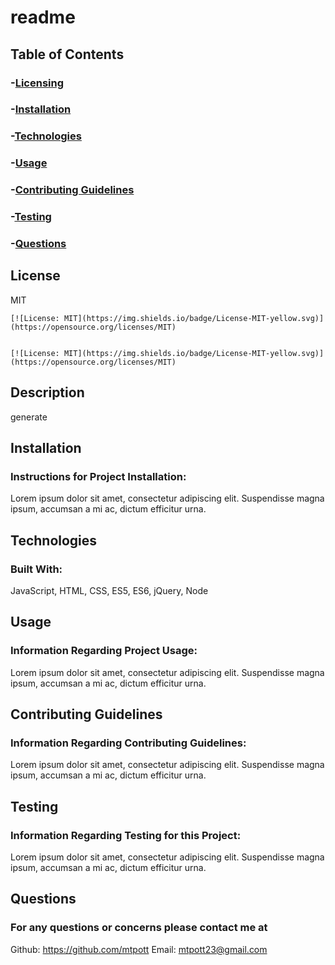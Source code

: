 
# readme

## Table of Contents
### -[Licensing](#license)
### -[Installation](#installation)
### -[Technologies](#technologies)
### -[Usage](#usage)
### -[Contributing Guidelines](#contributing)
### -[Testing](#test)
### -[Questions](#email)

## License
MIT
 
    [![License: MIT](https://img.shields.io/badge/License-MIT-yellow.svg)](https://opensource.org/licenses/MIT)
    
 
    [![License: MIT](https://img.shields.io/badge/License-MIT-yellow.svg)](https://opensource.org/licenses/MIT)
    

## Description
generate
  
## Installation
### Instructions for Project Installation:
Lorem ipsum dolor sit amet, consectetur adipiscing elit. Suspendisse magna ipsum, accumsan a mi ac, dictum efficitur urna.
  
## Technologies
### Built With:
JavaScript, HTML, CSS, ES5, ES6, jQuery, Node

## Usage
### Information Regarding Project Usage:
Lorem ipsum dolor sit amet, consectetur adipiscing elit. Suspendisse magna ipsum, accumsan a mi ac, dictum efficitur urna.

## Contributing Guidelines
### Information Regarding Contributing Guidelines:
Lorem ipsum dolor sit amet, consectetur adipiscing elit. Suspendisse magna ipsum, accumsan a mi ac, dictum efficitur urna.
  
## Testing
### Information Regarding Testing for this Project:
Lorem ipsum dolor sit amet, consectetur adipiscing elit. Suspendisse magna ipsum, accumsan a mi ac, dictum efficitur urna.
  
## Questions
### For any questions or concerns please contact me at
Github: https://github.com/mtpott
Email: mtpott23@gmail.com